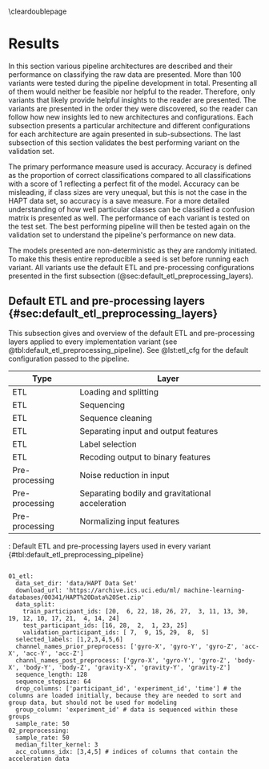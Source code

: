 

```python

```


\cleardoublepage

# Results

In this section various pipeline architectures are described and their performance on classifying the raw data are presented. More than 100 variants were tested during the pipeline development in total. Presenting all of them would neither be feasible nor helpful to the reader. Therefore, only variants that likely provide helpful insights to the reader are presented. The variants are presented in the order they were discovered, so the reader can follow how new insights led to new architectures and configurations. Each subsection presents a particular architecture and different configurations for each architecture are again  presented in sub-subsections. The last subsection of this section validates the best performing variant on the validation set.

The primary performance measure used is accuracy. Accuracy is defined as the proportion of correct classifications compared to all classifications with a score of 1 reflecting a perfect fit of the model. Accuracy can be misleading, if class sizes are very unequal, but this is not the case in the HAPT data set, so accuracy is a save measure. For a more detailed understanding of how well particular classes can be classified a confusion matrix is presented as well. The performance of each variant is tested on the test set. The best performing pipeline will then be tested again on the validation set to understand the pipeline's performance on new data.

The models presented are non-deterministic as they are randomly initiated. To make this thesis entire reproducible a seed is set before running each variant. All variants use the default ETL and pre-processing configurations presented in the first subsection (@sec:default_etl_preprocessing_layers).

## Default ETL and pre-processing layers {#sec:default_etl_preprocessing_layers}

This subsection gives and overview of the default ETL and pre-processing layers applied to every implementation variant (see @tbl:default_etl_preprocessing_pipeline). See @lst:etl_cfg for the default configuration passed to the pipeline.


Type | Layer
--- | -----
ETL | Loading and splitting
ETL | Sequencing
ETL | Sequence cleaning
ETL | Separating input and output features
ETL | Label selection
ETL | Recoding output to binary features
Pre-processing | Noise reduction in input
Pre-processing | Separating bodily and gravitational acceleration
Pre-processing | Normalizing input features

: Default ETL and pre-processing layers used in every variant {#tbl:default_etl_preprocessing_pipeline}





```{#lst:etl_cfg caption='Default configuration for ETL and pre-processing layers in all implemented pipeline variants.' .yaml}

01_etl:
  data_set_dir: 'data/HAPT Data Set'
  download_url: 'https://archive.ics.uci.edu/ml/ machine-learning-databases/00341/HAPT%20Data%20Set.zip'
  data_split:
    train_participant_ids: [20,  6, 22, 18, 26, 27,  3, 11, 13, 30, 19, 12, 10, 17, 21,  4, 14, 24]
    test_participant_ids: [16, 28,  2,  1, 23, 25]
    validation_participant_ids: [ 7,  9, 15, 29,  8,  5]
  selected_labels: [1,2,3,4,5,6]
  channel_names_prior_preprocess: ['gyro-X', 'gyro-Y', 'gyro-Z', 'acc-X', 'acc-Y', 'acc-Z']
  channl_names_post_preprocess: ['gyro-X', 'gyro-Y', 'gyro-Z', 'body-X', 'body-Y', 'body-Z', 'gravity-X', 'gravity-Y', 'gravity-Z']
  sequence_length: 128
  sequence_stepsize: 64
  drop_columns: ['participant_id', 'experiment_id', 'time'] # the columns are loaded initially, because they are needed to sort and group data, but should not be used for modeling  
  group_column: 'experiment_id' # data is sequenced within these groups
  sample_rate: 50
02_preprocessing:
  sample_rate: 50
  median_filter_kernel: 3
  acc_columns_idx: [3,4,5] # indices of columns that contain the acceleration data

```
